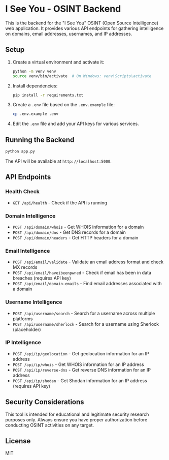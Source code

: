 # I See You - OSINT Backend

This is the backend for the "I See You" OSINT (Open Source Intelligence) web application. It provides various API endpoints for gathering intelligence on domains, email addresses, usernames, and IP addresses.

## Setup

1. Create a virtual environment and activate it:
   ```bash
   python -m venv venv
   source venv/bin/activate  # On Windows: venv\Scripts\activate
   ```

2. Install dependencies:
   ```bash
   pip install -r requirements.txt
   ```

3. Create a `.env` file based on the `.env.example` file:
   ```bash
   cp .env.example .env
   ```

4. Edit the `.env` file and add your API keys for various services.

## Running the Backend

```bash
python app.py
```

The API will be available at `http://localhost:5000`.

## API Endpoints

### Health Check
- `GET /api/health` - Check if the API is running

### Domain Intelligence
- `POST /api/domain/whois` - Get WHOIS information for a domain
- `POST /api/domain/dns` - Get DNS records for a domain
- `POST /api/domain/headers` - Get HTTP headers for a domain

### Email Intelligence
- `POST /api/email/validate` - Validate an email address format and check MX records
- `POST /api/email/haveibeenpwned` - Check if email has been in data breaches (requires API key)
- `POST /api/email/domain-emails` - Find email addresses associated with a domain

### Username Intelligence
- `POST /api/username/search` - Search for a username across multiple platforms
- `POST /api/username/sherlock` - Search for a username using Sherlock (placeholder)

### IP Intelligence
- `POST /api/ip/geolocation` - Get geolocation information for an IP address
- `POST /api/ip/whois` - Get WHOIS information for an IP address
- `POST /api/ip/reverse-dns` - Get reverse DNS information for an IP address
- `POST /api/ip/shodan` - Get Shodan information for an IP address (requires API key)

## Security Considerations

This tool is intended for educational and legitimate security research purposes only. Always ensure you have proper authorization before conducting OSINT activities on any target.

## License

MIT 